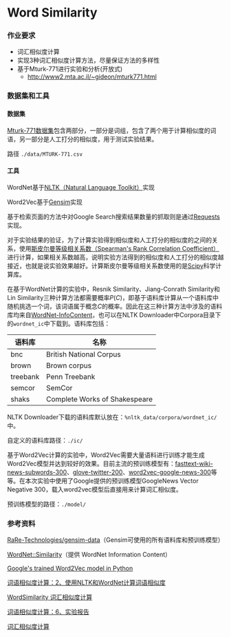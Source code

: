 # Word Similarity

### 作业要求

- 词汇相似度计算
- 实现3种词汇相似度计算方法，尽量保证方法的多样性
- 基于Mturk-771进行实验和分析(开放式)
  - http://www2.mta.ac.il/~gideon/mturk771.html

### 数据集和工具

#### 数据集

[Mturk-771数据集](http://www2.mta.ac.il/~gideon/mturk771.html)包含两部分，一部分是词组，包含了两个用于计算相似度的词语，另一部分是人工打分的相似度，用于测试实验结果。

路径 `./data/MTURK-771.csv`

#### 工具

WordNet基于[NLTK（Natural Language Toolkit）](https://www.nltk.org/)实现

Word2Vec基于[Gensim](https://radimrehurek.com/gensim/)实现

基于检索页面的方法中对Google Search搜索结果数量的抓取则是通过[Requests](http://docs.python-requests.org/)实现。

对于实验结果的验证，为了计算实验得到相似度和人工打分的相似度的之间的关系，使用[斯皮尔曼等级相关系数（Spearman's Rank Correlation Coefficient）](https://en.wikipedia.org/wiki/Spearman%27s_rank_correlation_coefficient)进行计算，如果相关系数越高，说明实验方法得到的相似度和人工打分的相似度越接近，也就是说实验效果越好。计算斯皮尔曼等级相关系数使用的是[Scipy](https://docs.scipy.org/doc/scipy-0.18.1/reference/generated/scipy.stats.mstats.spearmanr.html)科学计算库。

在基于WordNet计算的实验中，Resnik Similarity、Jiang-Conrath Similarity和Lin Similarity三种计算方法都需要概率$P(C)$，即基于语料库计算从一个语料库中随机挑选一个词，该词语属于概念$C$的概率。因此在这三种计算方法中涉及的语料库均来自[WordNet-InfoContent](https://github.com/teropa/nlp/tree/master/resources/corpora/wordnet_ic)，也可以在NLTK Downloader中Corpora目录下的`wordnet_ic`中下载到。语料库包括：

| 语料库   | 名称                          |
| -------- | ----------------------------- |
| bnc      | British National Corpus       |
| brown    | Brown corpus                  |
| treebank | Penn Treebank                 |
| semcor   | SemCor                        |
| shaks    | Complete Works of Shakespeare |

NLTK Downloader下载的语料库默认放在：`%nltk_data/corpora/wordnet_ic/`中。

自定义的语料库路径：`./ic/`

基于Word2Vec计算的实验中，Word2Vec需要大量语料进行训练才能生成Word2Vec模型并达到较好的效果。目前主流的预训练模型有：[fasttext-wiki-news-subwords-300](https://fasttext.cc/docs/en/english-vectors.html)、[glove-twitter-200](https://nlp.stanford.edu/projects/glove/)、[word2vec-google-news-300](https://code.google.com/archive/p/word2vec/)等等。在本次实验中使用了Google提供的预训练模型GoogleNews Vector Negative 300，载入word2vec模型后直接用来计算词汇相似度。

预训练模型的路径：`./model/`

### 参考资料

[RaRe-Technologies/gensim-data](https://github.com/RaRe-Technologies)（Gensim可使用的所有语料库和预训练模型）

[WordNet::Similarity](http://wn-similarity.sourceforge.net/)（提供 WordNet Information Content）

[Google's trained Word2Vec model in Python](http://mccormickml.com/2016/04/12/googles-pretrained-word2vec-model-in-python/)

[词语相似度计算：2、使用NLTK和WordNet计算词语相似度](http://www.voidcn.com/article/p-xaltbdyr-zv.html)

[WordSimilarity 词汇相似度计算](https://blog.csdn.net/Garfy_/article/details/68485604)

[词语相似度计算：6、实验报告](https://blog.csdn.net/mmc2015/article/details/50943163)

[词汇相似度计算](https://blog.csdn.net/lrita/article/details/51149798)

